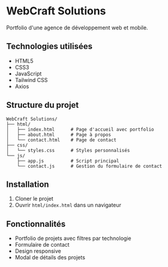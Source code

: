 # WebCraft Solutions

Portfolio d'une agence de développement web et mobile.

## Technologies utilisées

- HTML5
- CSS3
- JavaScript
- Tailwind CSS
- Axios

## Structure du projet

```
WebCraft Solutions/
├── html/
│   ├── index.html      # Page d'accueil avec portfolio
│   ├── about.html      # Page à propos
│   └── contact.html    # Page de contact
├── css/
│   └── styles.css      # Styles personnalisés
└── js/
    ├── app.js          # Script principal
    └── contact.js      # Gestion du formulaire de contact
```

## Installation

1. Cloner le projet
2. Ouvrir `html/index.html` dans un navigateur

## Fonctionnalités

- Portfolio de projets avec filtres par technologie
- Formulaire de contact
- Design responsive
- Modal de détails des projets
